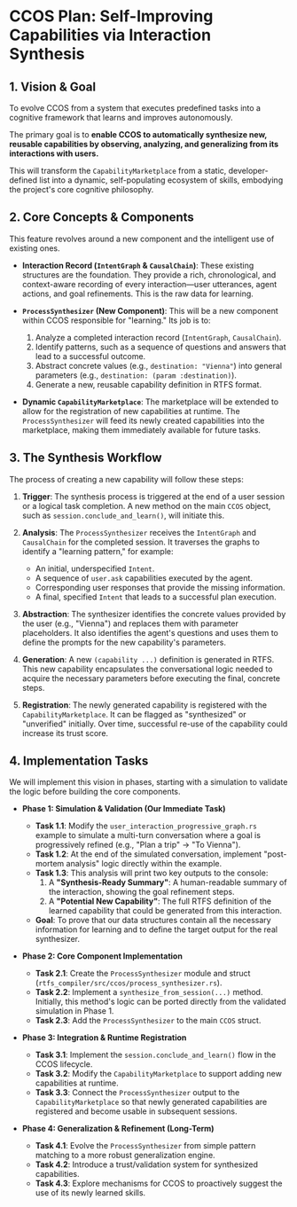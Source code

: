 # CCOS Plan: Self-Improving Capabilities via Interaction Synthesis

## 1. Vision & Goal

To evolve CCOS from a system that executes predefined tasks into a cognitive framework that learns and improves autonomously.

The primary goal is to **enable CCOS to automatically synthesize new, reusable capabilities by observing, analyzing, and generalizing from its interactions with users.**

This will transform the `CapabilityMarketplace` from a static, developer-defined list into a dynamic, self-populating ecosystem of skills, embodying the project's core cognitive philosophy.

## 2. Core Concepts & Components

This feature revolves around a new component and the intelligent use of existing ones.

*   **Interaction Record (`IntentGraph` & `CausalChain`)**: These existing structures are the foundation. They provide a rich, chronological, and context-aware recording of every interaction—user utterances, agent actions, and goal refinements. This is the raw data for learning.

*   **`ProcessSynthesizer` (New Component)**: This will be a new component within CCOS responsible for "learning." Its job is to:
    1.  Analyze a completed interaction record (`IntentGraph`, `CausalChain`).
    2.  Identify patterns, such as a sequence of questions and answers that lead to a successful outcome.
    3.  Abstract concrete values (e.g., `destination: "Vienna"`) into general parameters (e.g., `destination: (param :destination)`).
    4.  Generate a new, reusable capability definition in RTFS format.

*   **Dynamic `CapabilityMarketplace`**: The marketplace will be extended to allow for the registration of new capabilities at runtime. The `ProcessSynthesizer` will feed its newly created capabilities into the marketplace, making them immediately available for future tasks.

## 3. The Synthesis Workflow

The process of creating a new capability will follow these steps:

1.  **Trigger**: The synthesis process is triggered at the end of a user session or a logical task completion. A new method on the main `CCOS` object, such as `session.conclude_and_learn()`, will initiate this.

2.  **Analysis**: The `ProcessSynthesizer` receives the `IntentGraph` and `CausalChain` for the completed session. It traverses the graphs to identify a "learning pattern," for example:
    *   An initial, underspecified `Intent`.
    *   A sequence of `user.ask` capabilities executed by the agent.
    *   Corresponding user responses that provide the missing information.
    *   A final, specified `Intent` that leads to a successful plan execution.

3.  **Abstraction**: The synthesizer identifies the concrete values provided by the user (e.g., "Vienna") and replaces them with parameter placeholders. It also identifies the agent's questions and uses them to define the prompts for the new capability's parameters.

4.  **Generation**: A new `(capability ...)` definition is generated in RTFS. This new capability encapsulates the conversational logic needed to acquire the necessary parameters before executing the final, concrete steps.

5.  **Registration**: The newly generated capability is registered with the `CapabilityMarketplace`. It can be flagged as "synthesized" or "unverified" initially. Over time, successful re-use of the capability could increase its trust score.

## 4. Implementation Tasks

We will implement this vision in phases, starting with a simulation to validate the logic before building the core components.

*   **Phase 1: Simulation & Validation (Our Immediate Task)**
    *   **Task 1.1**: Modify the `user_interaction_progressive_graph.rs` example to simulate a multi-turn conversation where a goal is progressively refined (e.g., "Plan a trip" -> "To Vienna").
    *   **Task 1.2**: At the end of the simulated conversation, implement "post-mortem analysis" logic directly within the example.
    *   **Task 1.3**: This analysis will print two key outputs to the console:
        1.  A **"Synthesis-Ready Summary"**: A human-readable summary of the interaction, showing the goal refinement steps.
        2.  A **"Potential New Capability"**: The full RTFS definition of the learned capability that could be generated from this interaction.
    *   **Goal**: To prove that our data structures contain all the necessary information for learning and to define the target output for the real synthesizer.

*   **Phase 2: Core Component Implementation**
    *   **Task 2.1**: Create the `ProcessSynthesizer` module and struct (`rtfs_compiler/src/ccos/process_synthesizer.rs`).
    *   **Task 2.2**: Implement a `synthesize_from_session(...)` method. Initially, this method's logic can be ported directly from the validated simulation in Phase 1.
    *   **Task 2.3**: Add the `ProcessSynthesizer` to the main `CCOS` struct.

*   **Phase 3: Integration & Runtime Registration**
    *   **Task 3.1**: Implement the `session.conclude_and_learn()` flow in the CCOS lifecycle.
    *   **Task 3.2**: Modify the `CapabilityMarketplace` to support adding new capabilities at runtime.
    *   **Task 3.3**: Connect the `ProcessSynthesizer` output to the `CapabilityMarketplace` so that newly generated capabilities are registered and become usable in subsequent sessions.

*   **Phase 4: Generalization & Refinement (Long-Term)**
    *   **Task 4.1**: Evolve the `ProcessSynthesizer` from simple pattern matching to a more robust generalization engine.
    *   **Task 4.2**: Introduce a trust/validation system for synthesized capabilities.
    *   **Task 4.3**: Explore mechanisms for CCOS to proactively suggest the use of its newly learned skills.
